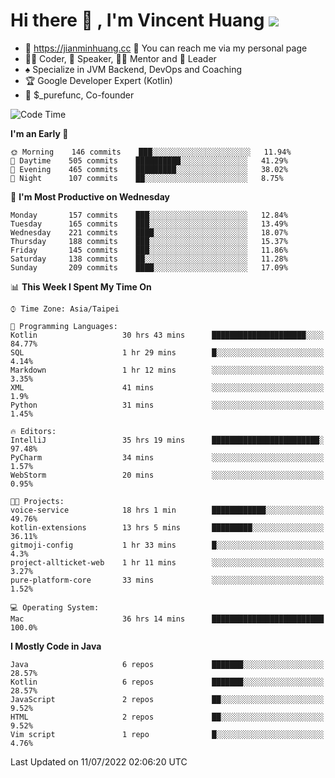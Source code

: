 # Hi there 👋 , I'm Vincent Huang ![](https://komarev.com/ghpvc/?username=Jian-Min-Huang)
- 💎 https://jianminhuang.cc 🙋 You can reach me via my personal page
- 👨‍💻 Coder, 🎤 Speaker, 👨‍🏫 Mentor and 🚀 Leader
- ♠️ Specialize in JVM Backend, DevOps and Coaching
- 🏆 Google Developer Expert (Kotlin)
- 💼 $_purefunc, Co-founder

<!--START_SECTION:waka-->
![Code Time](http://img.shields.io/badge/Code%20Time-0%20secs-blue)

**I'm an Early 🐤** 

```text
🌞 Morning    146 commits    ███░░░░░░░░░░░░░░░░░░░░░░   11.94% 
🌆 Daytime    505 commits    ██████████░░░░░░░░░░░░░░░   41.29% 
🌃 Evening    465 commits    █████████░░░░░░░░░░░░░░░░   38.02% 
🌙 Night      107 commits    ██░░░░░░░░░░░░░░░░░░░░░░░   8.75%

```
📅 **I'm Most Productive on Wednesday** 

```text
Monday       157 commits    ███░░░░░░░░░░░░░░░░░░░░░░   12.84% 
Tuesday      165 commits    ███░░░░░░░░░░░░░░░░░░░░░░   13.49% 
Wednesday    221 commits    ████░░░░░░░░░░░░░░░░░░░░░   18.07% 
Thursday     188 commits    ███░░░░░░░░░░░░░░░░░░░░░░   15.37% 
Friday       145 commits    ███░░░░░░░░░░░░░░░░░░░░░░   11.86% 
Saturday     138 commits    ██░░░░░░░░░░░░░░░░░░░░░░░   11.28% 
Sunday       209 commits    ████░░░░░░░░░░░░░░░░░░░░░   17.09%

```


📊 **This Week I Spent My Time On** 

```text
⌚︎ Time Zone: Asia/Taipei

💬 Programming Languages: 
Kotlin                   30 hrs 43 mins      █████████████████████░░░░   84.77% 
SQL                      1 hr 29 mins        █░░░░░░░░░░░░░░░░░░░░░░░░   4.14% 
Markdown                 1 hr 12 mins        ░░░░░░░░░░░░░░░░░░░░░░░░░   3.35% 
XML                      41 mins             ░░░░░░░░░░░░░░░░░░░░░░░░░   1.9% 
Python                   31 mins             ░░░░░░░░░░░░░░░░░░░░░░░░░   1.45%

🔥 Editors: 
IntelliJ                 35 hrs 19 mins      ████████████████████████░   97.48% 
PyCharm                  34 mins             ░░░░░░░░░░░░░░░░░░░░░░░░░   1.57% 
WebStorm                 20 mins             ░░░░░░░░░░░░░░░░░░░░░░░░░   0.95%

🐱‍💻 Projects: 
voice-service            18 hrs 1 min        ████████████░░░░░░░░░░░░░   49.76% 
kotlin-extensions        13 hrs 5 mins       █████████░░░░░░░░░░░░░░░░   36.11% 
gitmoji-config           1 hr 33 mins        █░░░░░░░░░░░░░░░░░░░░░░░░   4.3% 
project-allticket-web    1 hr 11 mins        ░░░░░░░░░░░░░░░░░░░░░░░░░   3.27% 
pure-platform-core       33 mins             ░░░░░░░░░░░░░░░░░░░░░░░░░   1.52%

💻 Operating System: 
Mac                      36 hrs 14 mins      █████████████████████████   100.0%

```

**I Mostly Code in Java** 

```text
Java                     6 repos             ███████░░░░░░░░░░░░░░░░░░   28.57% 
Kotlin                   6 repos             ███████░░░░░░░░░░░░░░░░░░   28.57% 
JavaScript               2 repos             ██░░░░░░░░░░░░░░░░░░░░░░░   9.52% 
HTML                     2 repos             ██░░░░░░░░░░░░░░░░░░░░░░░   9.52% 
Vim script               1 repo              █░░░░░░░░░░░░░░░░░░░░░░░░   4.76%

```



 Last Updated on 11/07/2022 02:06:20 UTC
<!--END_SECTION:waka-->
